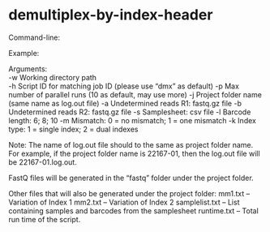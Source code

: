 # demultiplex-by-index-header

Command-line:



Example:



Arguments: <br>
-w  Working directory path <br>
-h  Script ID for matching job ID (please use “dmx” as default)
-p  Max number of parallel runs (10 as default, may use more)
-j Project folder name (same name as log.out file)
-a  Undetermined reads R1: fastq.gz file
-b  Undetermined reads R2: fastq.gz file
-s  Samplesheet: csv file
-l  Barcode length:  6; 8; 10
-m  Mismatch:  0 = no mismatch;  1 = one mismatch
-k  Index type:  1 = single index;  2 = dual indexes

Note: The name of log.out file should to the same as project folder name.  For example, if the project folder name is 22167-01, then the log.out file will be 22167-01.log.out.

FastQ files will be generated in the “fastq” folder under the project folder.

Other files that will also be generated under the project folder:
mm1.txt – Variation of Index 1
mm2.txt – Variation of Index 2
samplelist.txt – List containing samples and barcodes from the samplesheet
runtime.txt – Total run time of the script.

